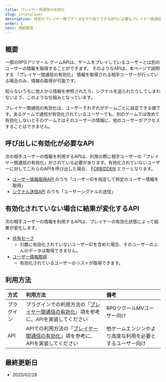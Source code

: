 ```yaml
---
title: プレイヤー間通信の有効化
slug: interplayer
description: 特定のプレイヤー間でデータをやり取りできるAPIに必要なプレイヤー間通信の有効化について
order: 1
navi: 機能解説
---
```

    
## 概要
一部のRPGアツマール ゲームAPIは、ゲームをプレイしているユーザーとは別のユーザーの情報を取得することができます。 そのようなAPIは、本ページで説明する 「プレイヤー間通信の有効化」 情報を取得される相手ユーザーが行っている場合のみ、情報の取得が可能です。
  
知らないうちに他人から情報を参照されたり、シグナルを送られたりしてしまわないよう、このような仕組みとなっています。
  
プレイヤー間通信の有効化は、ユーザーそれぞれがゲームごとに設定できる値です。あるゲームで通信が有効化されているユーザーでも、別のゲームでは改めて有効化しないとそのゲームではそのユーザーの情報に、他のユーザーがアクセスすることはできません。
    
## 呼び出しに有効化が必要なAPI
次の相手ユーザーの情報を利用するAPIは、利用の際に相手ユーザーの「プレイヤー間通信の有効化」がされている必要があります。有効化されていないユーザーに対してこれらのAPIを呼び出した場合、 [FORBIDDEN](/documents/error) エラーとなります。
 - [ユーザー情報取得API](/user) のうち「ユーザーIDを指定して特定のユーザー情報を取得」
 - [シグナル送信API](/signal) のうち「ユーザーシグナルの送信」
    
## 有効化されていない場合に結果が変化するAPI
次の相手ユーザーの情報を利用するAPIは、プレイヤーの有効化状態によって結果が変化します。
 - [共有セーブ](shared-save)
    - 引数に有効化されていないユーザーIDを含めた場合、そのユーザーのぶんのデータは取得できません。
 - [ユーザー情報取得](user)
    - 有効化されているユーザーのリストが取得できます。
    
## 利用方法

方式|利用方法|備考
:---|:---|:---
プラグイン|プラグインでの利用方法の「[プレイヤー間通信の有効化](/plugins/interplayer)」項を参考に、APIを実装してください|RPGツクールMVユーザー向け
API|APIでの利用方法の「[プレイヤー間通信の有効化](/apis/interplayer)」項を参考に、APIを実装してください|他ゲームエンジンやより高度な利用を必要とするユーザー向け

    
## 最終更新日
 - 2020/02/28
